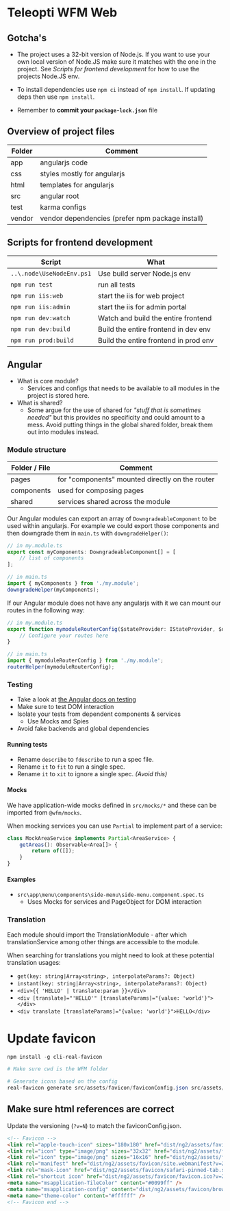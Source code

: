 # Teleopti WFM Web

## Gotcha's

-   The project uses a 32-bit version of Node.js. If you want to use your own local version of Node.JS make sure it matches with the one in the project. See _Scripts for frontend development_ for how to use the projects Node.JS env.

-   To install dependencies use `npm ci` instead of `npm install`. If updating deps then use `npm install`.

-   Remember to **commit your `package-lock.json`** file

## Overview of project files

| Folder | Comment                                          |
| ------ | ------------------------------------------------ |
| app    | angularjs code                                   |
| css    | styles mostly for angularjs                      |
| html   | templates for angularjs                          |
| src    | angular root                                     |
| test   | karma configs                                    |
| vendor | vendor dependencies (prefer npm package install) |

## Scripts for frontend development

| Script                    | What                                  |
| ------------------------- | ------------------------------------- |
| `..\.node\UseNodeEnv.ps1` | Use build server Node.js env          |
| `npm run test`            | run all tests                         |
| `npm run iis:web`         | start the iis for web project         |
| `npm run iis:admin`       | start the iis for admin portal        |
| `npm run dev:watch`       | Watch and build the entire frontend   |
| `npm run dev:build`       | Build the entire frontend in dev env  |
| `npm run prod:build`      | Build the entire frontend in prod env |

## Angular

-   What is core module?
    -   Services and configs that needs to be available to all modules in the project is stored here.
-   What is shared?
    -   Some argue for the use of shared for _"stuff that is sometimes needed"_ but this provides no specificity and could amount to a mess. Avoid putting things in the global shared folder, break them out into modules instead.

### Module structure

| Folder / File | Comment                                         |
| ------------- | ----------------------------------------------- |
| pages         | for "components" mounted directly on the router |
| components    | used for composing pages                        |
| shared        | services shared across the module               |

Our Angular modules can export an array of `DowngradeableComponent` to be used within angularjs. For example we could export those components and then downgrade them in `main.ts` with `downgradeHelper()`:

```ts
// in my.module.ts
export const myComponents: DowngradeableComponent[] = [
	// list of components
];

// in main.ts
import { myComponents } from './my.module';
downgradeHelper(myComponents);
```

If our Angular module does not have any angularjs with it we can mount our routes in the following way:

```ts
// in my.module.ts
export function mymoduleRouterConfig($stateProvider: IStateProvider, $urlRouterProvider: IUrlRouterProvider) {
	// Configure your routes here
}

// in main.ts
import { mymoduleRouterConfig } from './my.module';
routerHelper(mymoduleRouterConfig);
```

### Testing

-   Take a look at [the Angular docs on testing](https://angular.io/guide/testing)
-   Make sure to test DOM interaction
-   Isolate your tests from dependent components & services
    -   Use Mocks and Spies
-   Avoid fake backends and global dependencies

#### Running tests

-   Rename `describe` to `fdescribe` to run a spec file.
-   Rename `it` to `fit` to run a single spec.
-   Rename `it` to `xit` to ignore a single spec. _(Avoid this)_

#### Mocks

We have application-wide mocks defined in `src/mocks/*` and these can be imported from `@wfm/mocks`.

When mocking services you can use `Partial` to implement part of a service:

```ts
class MockAreaService implements Partial<AreaService> {
	getAreas(): Observable<Area[]> {
		return of([]);
	}
}
```

#### Examples

-   `src\app\menu\components\side-menu\side-menu.component.spec.ts`
    -   Uses Mocks for services and PageObject for DOM interaction

### Translation

Each module should import the TranslationModule - after which translationService among other things are accessible to the module.

When searching for translations you might need to look at these potential translation usages:

-   `get(key: string|Array<string>, interpolateParams?: Object)`
-   `instant(key: string|Array<string>, interpolateParams?: Object)`
-   `<div>{{ 'HELLO' | translate:param }}</div>`
-   `<div [translate]="'HELLO'" [translateParams]="{value: 'world'}"></div>`
-   `<div translate [translateParams]="{value: 'world'}">HELLO</div>`

# Update favicon

```powershell
npm install -g cli-real-favicon

# Make sure cwd is the WFM folder

# Generate icons based on the config
real-favicon generate src/assets/favicon/faviconConfig.json src/assets/favicon/faviconData.json src/assets/favicon/
```

## Make sure html references are correct

Update the versioning (`?v=N`) to match the faviconConfig.json.

```html
<!-- Favicon -->
<link rel="apple-touch-icon" sizes="180x180" href="dist/ng2/assets/favicon/apple-touch-icon.png?v=2" />
<link rel="icon" type="image/png" sizes="32x32" href="dist/ng2/assets/favicon/favicon-32x32.png?v=2" />
<link rel="icon" type="image/png" sizes="16x16" href="dist/ng2/assets/favicon/favicon-16x16.png?v=2" />
<link rel="manifest" href="dist/ng2/assets/favicon/site.webmanifest?v=2" />
<link rel="mask-icon" href="dist/ng2/assets/favicon/safari-pinned-tab.svg?v=2" color="#0099ff" />
<link rel="shortcut icon" href="dist/ng2/assets/favicon/favicon.ico?v=2" />
<meta name="msapplication-TileColor" content="#0099ff" />
<meta name="msapplication-config" content="dist/ng2/assets/favicon/browserconfig.xml?v=2" />
<meta name="theme-color" content="#ffffff" />
<!-- Favicon end -->
```
